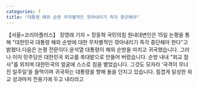 ```yaml
---
categories: f
title: "대통령 해외 순방 무차별적인 깎아내리기 즉각 중단해야"
---
```

【서울=코리아플러스】 장영래 기자 = 장동혁 국민의힘 원내대변인은 15일 논평을 통해 "대한민국 대통령 해외 순방에 대한 무차별적인 깎아내리기 즉각 중단해야 한다"고 밝혔다.다음은 논평 전문이다.윤석열 대통령이 해외 순방을 마치고 귀국했습니다. 그러나 이미 민주당은 대한민국 외교를 쑥대밭으로 만들어 버렸습니다. 순방 내내 "외교 참사"를 외치며 대한민국의 얼굴에 스스로 침을 뱉었습니다. 그것도 모자라 ‘국격이 무너진 일주일’을 들먹이며 귀국하는 대통령을 향해 돌을 던지고 있습니다. 힘겹게 달성한 외교 성과마저 전용기에 두고 내리라고